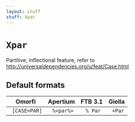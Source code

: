 ```yaml
---
layout: stuff
stuff: Xpar
---
```

# ` Xpar `

Partitive, inflectional feature, refer to http://universaldependencies.org/u/feat/Case.html

## Default formats
| Omorfi | Apertium | FTB 3.1 | Giella |
|:------:|:--------:|:-------:|:------:|
| ` [CASE=PAR]` | ` %<par%>` | ` % Par` | ` +Par`  |
